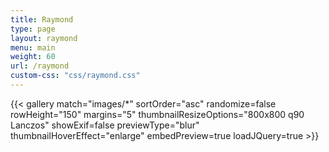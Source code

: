 ```yaml
---
title: Raymond
type: page
layout: raymond
menu: main
weight: 60
url: /raymond
custom-css: "css/raymond.css"
---
```


{{< gallery match="images/*" sortOrder="asc" randomize=false rowHeight="150" margins="5" thumbnailResizeOptions="800x800 q90 Lanczos" showExif=false previewType="blur" thumbnailHoverEffect="enlarge" embedPreview=true loadJQuery=true >}}
